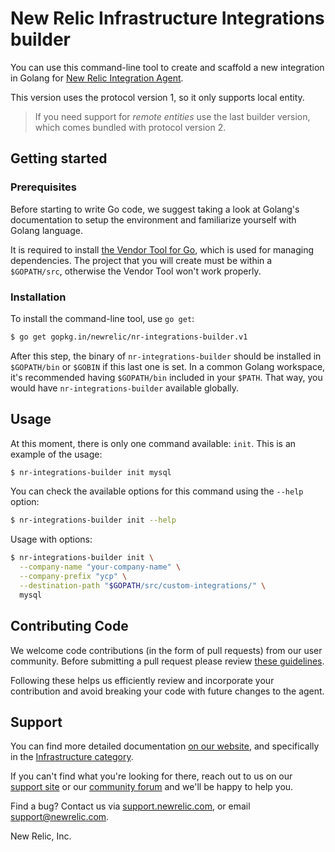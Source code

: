 # New Relic Infrastructure Integrations builder

You can use this command-line tool to create and scaffold a new integration in
Golang for [New Relic Integration Agent](https://docs.newrelic.com/docs/infrastructure/new-relic-infrastructure).

This version uses the protocol version 1, so it only supports local entity.

> If you need support for *remote entities* use the last builder version, which comes bundled with protocol version 2.

## Getting started

### Prerequisites

Before starting to write Go code, we suggest taking a look at Golang's
documentation to setup the environment and familiarize yourself with Golang
language.

It is required to install [the Vendor Tool for Go](https://github.com/kardianos/govendor), which is used for managing dependencies. The project that you will create must be within a `$GOPATH/src`, otherwise the Vendor Tool won't work properly.

### Installation

To install the command-line tool, use `go get`:

```bash
$ go get gopkg.in/newrelic/nr-integrations-builder.v1
```

After this step, the binary of `nr-integrations-builder` should be installed in
`$GOPATH/bin` or `$GOBIN` if this last one is set. In a common Golang workspace,
it's recommended having `$GOPATH/bin` included in your `$PATH`. That way, you
would have `nr-integrations-builder` available globally.

## Usage

At this moment, there is only one command available: `init`. This is an example
of the usage:

```bash
$ nr-integrations-builder init mysql
```

You can check the available options for this command using the `--help` option:

```bash
$ nr-integrations-builder init --help
```

Usage with options:

```bash
$ nr-integrations-builder init \
  --company-name "your-company-name" \
  --company-prefix "ycp" \
  --destination-path "$GOPATH/src/custom-integrations/" \
  mysql
```

## Contributing Code

We welcome code contributions (in the form of pull requests) from our user
community.  Before submitting a pull request please review
[these guidelines](https://github.com/newrelic/nr-integrations-builder/blob/master/CONTRIBUTING.md).

Following these helps us efficiently review and incorporate your contribution
and avoid breaking your code with future changes to the agent.

## Support

You can find more detailed documentation [on our website](http://newrelic.com/docs),
and specifically in the [Infrastructure category](https://docs.newrelic.com/docs/infrastructure).

If you can't find what you're looking for there, reach out to us on our [support
site](http://support.newrelic.com/) or our [community forum](http://forum.newrelic.com)
and we'll be happy to help you.

Find a bug? Contact us via [support.newrelic.com](http://support.newrelic.com/),
or email support@newrelic.com.

New Relic, Inc.
